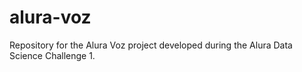# alura-voz
Repository for the Alura Voz project developed during the Alura Data Science Challenge 1.

